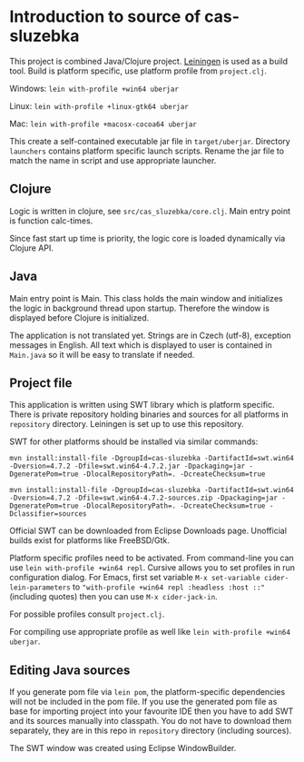 # Introduction to source of cas-sluzebka

This project is combined Java/Clojure project. [Leiningen](https://leiningen.org/) is used as a build tool.
Build is platform specific, use platform profile from `project.clj`.

Windows: `lein with-profile +win64 uberjar`

Linux: `lein with-profile +linux-gtk64 uberjar`

Mac: `lein with-profile +macosx-cocoa64 uberjar`

This create a self-contained executable jar file in `target/uberjar`. Directory `launchers` contains platform specific launch scripts. Rename the jar file to match the name in script and use appropriate launcher.


## Clojure

Logic is written in clojure, see `src/cas_sluzebka/core.clj`. Main entry point is function calc-times.

Since fast start up time is priority, the logic core is loaded dynamically via Clojure API.

## Java

Main entry point is Main. This class holds the main window and initializes the logic in background thread upon startup. Therefore the window is displayed before Clojure is initialized.

The application is not translated yet. Strings are in Czech (utf-8), exception messages in English. All text which is displayed to user is contained in `Main.java` so it will be easy to translate if needed.

## Project file

This application is written using SWT library which is platform specific. There is private repository holding binaries and sources for all platforms in `repository` directory. Leiningen is set up to use this repository.

SWT for other platforms should be installed via similar commands:

``` shell
mvn install:install-file -DgroupId=cas-sluzebka -DartifactId=swt.win64 -Dversion=4.7.2 -Dfile=swt.win64-4.7.2.jar -Dpackaging=jar -DgeneratePom=true -DlocalRepositoryPath=. -DcreateChecksum=true

mvn install:install-file -DgroupId=cas-sluzebka -DartifactId=swt.win64 -Dversion=4.7.2 -Dfile=swt.win64-4.7.2-sources.zip -Dpackaging=jar -DgeneratePom=true -DlocalRepositoryPath=. -DcreateChecksum=true -Dclassifier=sources
```

Official SWT can be downloaded from Eclipse Downloads page. Unofficial builds exist for platforms like FreeBSD/Gtk.

Platform specific profiles need to be activated. From command-line you can use `lein with-profile +win64 repl`. Cursive allows you to set profiles in run configuration dialog. For Emacs, first set variable `M-x set-variable cider-lein-parameters` to `"with-profile +win64 repl :headless :host ::"` (including quotes) then you can use `M-x cider-jack-in`.

For possible profiles consult `project.clj`.

For compiling use appropriate profile as well like `lein with-profile +win64 uberjar`.

## Editing Java sources

If you generate pom file via `lein pom`, the platform-specific dependencies will not be included in the pom file. If you use the generated pom file as base for importing project into your favourite IDE then you have to add SWT and its sources manually into classpath. You do not have to download them separately, they are in this repo in `repository` directory (including sources).

The SWT window was created using Eclipse WindowBuilder.
